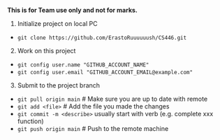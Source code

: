 **This is for Team use only and not for marks.**



1. Initialize project on local PC
* `git clone https://github.com/ErastoRuuuuuush/CS446.git`

2. Work on this project
* `git config user.name "GITHUB_ACCOUNT_NAME"`
* `git config user.email "GITHUB_ACCOUNT_EMAIL@example.com"`

3. Submit to the project branch
* `git pull origin main` # Make sure you are up to date with remote
* `git add <file>` # Add the file you made the changes
* `git commit -m <describe>` usually start with verb (e.g. complete xxx function)
* `git push origin main` # Push to the remote machine